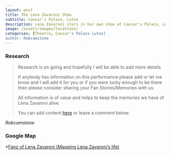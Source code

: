 ```yaml
---
layout: post
title: The Lena Zavaroni Show
subtitle: Caesar's Palace, Luton
description: Lena Zavaroni stars in her own show at Caesar's Palace, Luton.
image: /assets/images/locations/
categories: [Theatre, Caesar's Palace Luton]
author: Robcamstone
---
```


### Research
> Research is on going and hopefully I will be able to add more details
>
> If anybody has information on this performance please add or let me know and I will add it for you or if you were lucky enough to be there then please consider sharing your Fan Stories/Memories with us.
>
> All information is of value and helps to keep the memories we have of Lena Zavaroni alive.
>
> You can add content [here](https://github.com/FanzOfLenaZavaroni/fanzoflenazavaroni.github.io) or leave a comment below.

<cite>Robcamstone</cite>

### Google Map
*[Fanz of Lena Zavaroni (Mapping Lena Zavaroni’s life)](https://www.google.com/maps/d/u/0/viewer?mid=1D1D0ERV_FQMNb9XZzJ-J3yUlK8aI4vhI&hl=en&ll=51.89053499999998%2C-0.4845643999999538&z=19)

